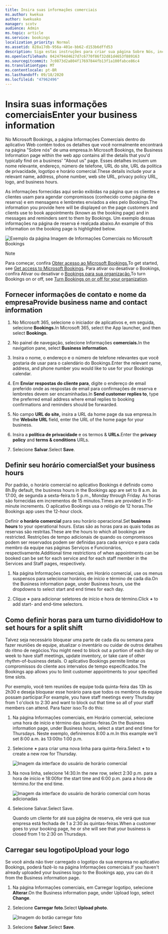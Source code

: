 ```yaml
---
title: Insira suas informações comerciais
ms.author: kwekua
author: kwekuako
manager: scotv
audience: Admin
ms.topic: article
ms.service: bookings
localization_priority: Normal
ms.assetid: 828a17db-956a-401e-bb62-d153b6dffd53
description: Siga estas instruções para criar sua página Sobre Nós, incluindo nome da empresa, endereço, número de telefone, URL do site, logotipo e horário comercial no Microsoft Bookings.
ms.openlocfilehash: 0424794d4627d7c6770f86f32d81d4653f889163
ms.sourcegitcommit: 7c0873d2a804f17697844fb13f1a100fabce86c4
ms.translationtype: MT
ms.contentlocale: pt-BR
ms.lasthandoff: 09/18/2020
ms.locfileid: "47962496"
---
```

# <a name="enter-your-business-information"></a><span data-ttu-id="695cb-103">Insira suas informações comerciais</span><span class="sxs-lookup"><span data-stu-id="695cb-103">Enter your business information</span></span>

<span data-ttu-id="695cb-104">No Microsoft Bookings, a página Informações Comerciais dentro do aplicativo Web contém todos os detalhes que você normalmente encontrará na página "Sobre nós" de uma empresa.</span><span class="sxs-lookup"><span data-stu-id="695cb-104">In Microsoft Bookings, the Business Information page within the web app contains all the details that you'd typically find on a business' "About us" page.</span></span> <span data-ttu-id="695cb-105">Esses detalhes incluem um nome relevante, endereço, número de telefone, URL do site, URL da política de privacidade, logotipo e horário comercial.</span><span class="sxs-lookup"><span data-stu-id="695cb-105">These details include your a relevant name, address, phone number, web site URL, privacy policy URL, logo, and business hours.</span></span>

<span data-ttu-id="695cb-106">As informações fornecidas aqui serão exibidas na página que os clientes e clientes usam para agendar compromissos (conhecido como página de reserva) e em mensagens e lembretes enviados a eles pelo Bookings.</span><span class="sxs-lookup"><span data-stu-id="695cb-106">The information you provide here will be displayed on the page customers and clients use to book appointments (known as the booking page) and in messages and reminders sent to them by Bookings.</span></span> <span data-ttu-id="695cb-107">Um exemplo dessas informações na página de reserva é realçada abaixo.</span><span class="sxs-lookup"><span data-stu-id="695cb-107">An example of this information on the booking page is highlighted below.</span></span>

   ![Exemplo da página Imagem de Informações Comerciais no Microsoft Bookings](../media/bookings-business-info.png)

> [!NOTE]
> <span data-ttu-id="695cb-109">Para começar, confira [Obter acesso ao Microsoft Bookings.](get-access.md)</span><span class="sxs-lookup"><span data-stu-id="695cb-109">To get started, see [Get access to Microsoft Bookings](get-access.md).</span></span> <span data-ttu-id="695cb-110">Para ativar ou desativar o Bookings, confira Ativar ou desativar o [Bookings para sua organização.](turn-bookings-on-or-off.md)</span><span class="sxs-lookup"><span data-stu-id="695cb-110">To turn Bookings on or off, see [Turn Bookings on or off for your organization](turn-bookings-on-or-off.md).</span></span>

## <a name="provide-business-name-and-contact-information"></a><span data-ttu-id="695cb-111">Fornecer informações de contato e nome da empresa</span><span class="sxs-lookup"><span data-stu-id="695cb-111">Provide business name and contact information</span></span>

1. <span data-ttu-id="695cb-112">No Microsoft 365, selecione o iniciador de aplicativos e, em seguida, selecione **Bookings.**</span><span class="sxs-lookup"><span data-stu-id="695cb-112">In Microsoft 365, select the App launcher, and then select **Bookings**.</span></span>

1. <span data-ttu-id="695cb-113">No painel de navegação, selecione Informações **comerciais.**</span><span class="sxs-lookup"><span data-stu-id="695cb-113">In the navigation pane, select **Business information**.</span></span>

1. <span data-ttu-id="695cb-114">Insira o nome, o endereço e o número de telefone relevantes que você gostaria de usar para o calendário do Bookings.</span><span class="sxs-lookup"><span data-stu-id="695cb-114">Enter the relevant name, address, and phone number you would like to use for your Bookings calendar.</span></span>

1. <span data-ttu-id="695cb-115">Em **Enviar respostas do cliente para**, digite o endereço de email preferido onde as respostas de email para confirmações de reserva e lembretes devem ser encaminhadas.</span><span class="sxs-lookup"><span data-stu-id="695cb-115">In **Send customer replies to**, type the preferred email address where email replies to booking confirmations and reminders should be forwarded.</span></span>

1. <span data-ttu-id="695cb-116">No campo **URL do site,** insira a URL da home page da sua empresa.</span><span class="sxs-lookup"><span data-stu-id="695cb-116">In the **Website URL** field, enter the URL of the home page for your business.</span></span>

1. <span data-ttu-id="695cb-117">Insira a **política de privacidade** e os termos & **URLs.**</span><span class="sxs-lookup"><span data-stu-id="695cb-117">Enter the **privacy policy** and **terms & conditions** URLs.</span></span>

1. <span data-ttu-id="695cb-118">Selecione **Salvar**.</span><span class="sxs-lookup"><span data-stu-id="695cb-118">Select **Save**.</span></span>

## <a name="set-your-business-hours"></a><span data-ttu-id="695cb-119">Definir seu horário comercial</span><span class="sxs-lookup"><span data-stu-id="695cb-119">Set your business hours</span></span>

<span data-ttu-id="695cb-120">Por padrão, o horário comercial no aplicativo Bookings é definido como 8h.</span><span class="sxs-lookup"><span data-stu-id="695cb-120">By default, the business hours in the Bookings app are set to 8 a.m.</span></span> <span data-ttu-id="695cb-121">às 17:00, de segunda a sexta-feira.</span><span class="sxs-lookup"><span data-stu-id="695cb-121">to 5 p.m., Monday through Friday.</span></span> <span data-ttu-id="695cb-122">As horas são fornecidas em incrementos de 15 minutos.</span><span class="sxs-lookup"><span data-stu-id="695cb-122">Times are provided in 15-minute increments.</span></span> <span data-ttu-id="695cb-123">O aplicativo Bookings usa o relógio de 12 horas.</span><span class="sxs-lookup"><span data-stu-id="695cb-123">The Bookings app uses the 12-hour clock.</span></span>

<span data-ttu-id="695cb-124">Definir **o horário comercial** para seu horário operacional.</span><span class="sxs-lookup"><span data-stu-id="695cb-124">Set **business hours** to your operational hours.</span></span> <span data-ttu-id="695cb-125">Estas são as horas para as quais todas as reservas são restritas.</span><span class="sxs-lookup"><span data-stu-id="695cb-125">These are the hours to which all bookings are restricted.</span></span> <span data-ttu-id="695cb-126">Restrições de tempo adicionais de quando os compromissos podem ser reservados podem ser definidas para cada serviço e para cada membro da equipe nas páginas Serviços e Funcionários, respectivamente.</span><span class="sxs-lookup"><span data-stu-id="695cb-126">Additional time restrictions of when appointments can be booked can be set for each service and for each staff member in the Services and Staff pages, respectively.</span></span>

1. <span data-ttu-id="695cb-127">Na página Informações comerciais, em Horário comercial, use os menus suspensos para selecionar horários de início e término de cada dia.</span><span class="sxs-lookup"><span data-stu-id="695cb-127">On the Business information page, under Business hours, use the dropdowns to select start and end times for each day.</span></span>

1. <span data-ttu-id="695cb-128">Clique **+** para adicionar seletores de início e hora de término.</span><span class="sxs-lookup"><span data-stu-id="695cb-128">Click **+** to add start- and end-time selectors.</span></span>

## <a name="how-to-set-hours-for-a-split-shift"></a><span data-ttu-id="695cb-129">Como definir horas para um turno dividido</span><span class="sxs-lookup"><span data-stu-id="695cb-129">How to set hours for a split shift</span></span>

<span data-ttu-id="695cb-130">Talvez seja necessário bloquear uma parte de cada dia ou semana para fazer reuniões de equipe, atualizar o inventário ou cuidar de outros detalhes do ritmo de negócios.</span><span class="sxs-lookup"><span data-stu-id="695cb-130">You might need to block out a portion of each day or week to have staff meetings, update inventory, or take care of other rhythm-of-business details.</span></span> <span data-ttu-id="695cb-131">O aplicativo Bookings permite limitar os compromissos do cliente aos intervalos de tempo especificados.</span><span class="sxs-lookup"><span data-stu-id="695cb-131">The Bookings app allows you to limit customer appointments to your specified time slots.</span></span>

<span data-ttu-id="695cb-132">Por exemplo, você tem reuniões de equipe toda quinta-feira das 13h às 2h30 e deseja bloquear esse horário para que todos os membros da equipe possam participar.</span><span class="sxs-lookup"><span data-stu-id="695cb-132">For example, you have staff meetings every Thursday from 1 o'clock to 2:30 and want to block out that time so all of your staff members can attend.</span></span> <span data-ttu-id="695cb-133">Para fazer isso:</span><span class="sxs-lookup"><span data-stu-id="695cb-133">To do this:</span></span>

1. <span data-ttu-id="695cb-134">Na página Informações comerciais, em Horário comercial, selecione uma hora de início e término das quintas-feiras.</span><span class="sxs-lookup"><span data-stu-id="695cb-134">On the Business information page, under Business hours, select a start and end time for Thursdays.</span></span> <span data-ttu-id="695cb-135">Neste exemplo, definiremos 8:00 a.m.</span><span class="sxs-lookup"><span data-stu-id="695cb-135">In this example we'll set 8:00 a.m.</span></span> <span data-ttu-id="695cb-136">às 13:00</span><span class="sxs-lookup"><span data-stu-id="695cb-136">to 1:00 p.m.</span></span>

1. <span data-ttu-id="695cb-137">Selecione **+** para criar uma nova linha para quinta-feira.</span><span class="sxs-lookup"><span data-stu-id="695cb-137">Select **+** to create a new row for Thursday.</span></span>

   ![Imagem da interface do usuário de horário comercial](../media/bookings-split-shift.png)

1. <span data-ttu-id="695cb-139">Na nova linha, selecione 14:30.</span><span class="sxs-lookup"><span data-stu-id="695cb-139">In the new row, select 2:30 p.m.</span></span> <span data-ttu-id="695cb-140">para a hora de início e 18:00</span><span class="sxs-lookup"><span data-stu-id="695cb-140">for the start time and 6:00 p.m.</span></span> <span data-ttu-id="695cb-141">para a hora de término.</span><span class="sxs-lookup"><span data-stu-id="695cb-141">for the end time.</span></span>

   ![Imagem da interface do usuário de horário comercial com horas adicionadas](../media/bookings-split-shift-hours.png)

1. <span data-ttu-id="695cb-143">Selecione Salvar.</span><span class="sxs-lookup"><span data-stu-id="695cb-143">Select Save.</span></span>

    <span data-ttu-id="695cb-144">Quando um cliente for até sua página de reserva, ele verá que sua empresa está fechada de 1 a 2:30 às quintas-feiras.</span><span class="sxs-lookup"><span data-stu-id="695cb-144">When a customer goes to your booking page, he or she will see that your business is closed from 1 to 2:30 on Thursdays.</span></span>

## <a name="upload-your-logo"></a><span data-ttu-id="695cb-145">Carregar seu logotipo</span><span class="sxs-lookup"><span data-stu-id="695cb-145">Upload your logo</span></span>

<span data-ttu-id="695cb-146">Se você ainda não tiver carregado o logotipo da sua empresa no aplicativo Bookings, poderá fazê-lo na página Informações comerciais.</span><span class="sxs-lookup"><span data-stu-id="695cb-146">If you haven't already uploaded your business logo to the Bookings app, you can do it from the Business information page.</span></span>

1. <span data-ttu-id="695cb-147">Na página Informações comerciais, em Carregar logotipo, selecione **Alterar**.</span><span class="sxs-lookup"><span data-stu-id="695cb-147">On the Business information page, under Upload logo, select **Change**.</span></span>

1. <span data-ttu-id="695cb-148">Selecione **Carregar foto**.</span><span class="sxs-lookup"><span data-stu-id="695cb-148">Select **Upload photo**.</span></span>

   ![Imagem do botão carregar foto](../media/bookings-upload-photo.png)

1. <span data-ttu-id="695cb-150">Selecione **Salvar**.</span><span class="sxs-lookup"><span data-stu-id="695cb-150">Select **Save**.</span></span>
